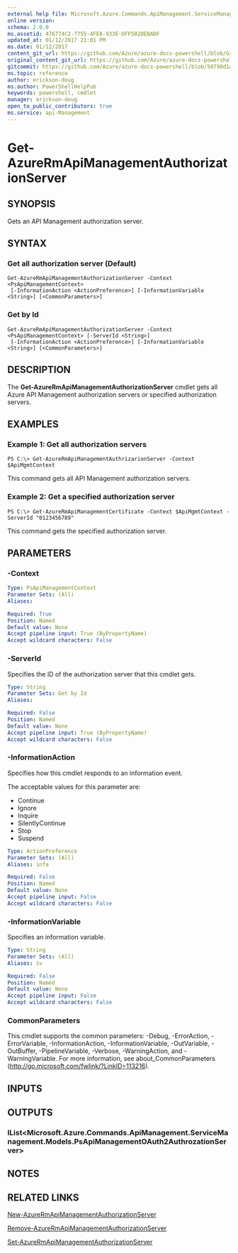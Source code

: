 ```yaml
---
external help file: Microsoft.Azure.Commands.ApiManagement.ServiceManagement.dll-Help.xml
online version:
schema: 2.0.0
ms.assetid: 476774C2-7755-4FE8-933E-DFF502DEBADF
updated_at: 01/12/2017 21:01 PM
ms.date: 01/12/2017
content_git_url: https://github.com/Azure/azure-docs-powershell/blob/Graham71298/azureps-cmdlets-docs/ResourceManager/AzureRM.ApiManagement/v2.1.0/Get-AzureRmApiManagementAuthorizationServer.md
original_content_git_url: https://github.com/Azure/azure-docs-powershell/blob/Graham71298/azureps-cmdlets-docs/ResourceManager/AzureRM.ApiManagement/v2.1.0/Get-AzureRmApiManagementAuthorizationServer.md
gitcommit: https://github.com/Azure/azure-docs-powershell/blob/50790d1af04223a6b49b2f8ea249bae92b42c95d
ms.topic: reference
author: erickson-doug
ms.author: PowerShellHelpPub
keywords: powershell, cmdlet
manager: erickson-doug
open_to_public_contributors: true
ms.service: api-Management
---
```


# Get-AzureRmApiManagementAuthorizationServer

## SYNOPSIS
Gets an API Management authorization server.

## SYNTAX

### Get all authorization server (Default)
```
Get-AzureRmApiManagementAuthorizationServer -Context <PsApiManagementContext>
 [-InformationAction <ActionPreference>] [-InformationVariable <String>] [<CommonParameters>]
```

### Get by Id
```
Get-AzureRmApiManagementAuthorizationServer -Context <PsApiManagementContext> [-ServerId <String>]
 [-InformationAction <ActionPreference>] [-InformationVariable <String>] [<CommonParameters>]
```

## DESCRIPTION
The **Get-AzureRmApiManagementAuthorizationServer** cmdlet gets all Azure API Management authorization servers or specified authorization servers.

## EXAMPLES

### Example 1: Get all authorization servers
```
PS C:\> Get-AzureRmApiManagementAuthrizarionServer -Context $ApiMgmtContext
```

This command gets all API Management authorization servers.

### Example 2: Get a specified authorization server
```
PS C:\> Get-AzureRmApiManagementCertificate -Context $ApiMgmtContext -ServerId "0123456789"
```

This command gets the specified authorization server.

## PARAMETERS

### -Context

```yaml
Type: PsApiManagementContext
Parameter Sets: (All)
Aliases: 

Required: True
Position: Named
Default value: None
Accept pipeline input: True (ByPropertyName)
Accept wildcard characters: False
```

### -ServerId
Specifies the ID of the authorization server that this cmdlet gets.

```yaml
Type: String
Parameter Sets: Get by Id
Aliases: 

Required: False
Position: Named
Default value: None
Accept pipeline input: True (ByPropertyName)
Accept wildcard characters: False
```

### -InformationAction
Specifies how this cmdlet responds to an information event.

The acceptable values for this parameter are:

- Continue
- Ignore
- Inquire
- SilentlyContinue
- Stop
- Suspend

```yaml
Type: ActionPreference
Parameter Sets: (All)
Aliases: infa

Required: False
Position: Named
Default value: None
Accept pipeline input: False
Accept wildcard characters: False
```

### -InformationVariable
Specifies an information variable.

```yaml
Type: String
Parameter Sets: (All)
Aliases: iv

Required: False
Position: Named
Default value: None
Accept pipeline input: False
Accept wildcard characters: False
```

### CommonParameters
This cmdlet supports the common parameters: -Debug, -ErrorAction, -ErrorVariable, -InformationAction, -InformationVariable, -OutVariable, -OutBuffer, -PipelineVariable, -Verbose, -WarningAction, and -WarningVariable. For more information, see about_CommonParameters (http://go.microsoft.com/fwlink/?LinkID=113216).

## INPUTS

## OUTPUTS

### IList<Microsoft.Azure.Commands.ApiManagement.ServiceManagement.Models.PsApiManagementOAuth2AuthrozationServer>

## NOTES

## RELATED LINKS

[New-AzureRmApiManagementAuthorizationServer](./New-AzureRmApiManagementAuthorizationServer.md)

[Remove-AzureRmApiManagementAuthorizationServer](./Remove-AzureRmApiManagementAuthorizationServer.md)

[Set-AzureRmApiManagementAuthorizationServer](./Set-AzureRmApiManagementAuthorizationServer.md)
